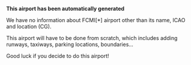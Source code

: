 **This airport has been automatically generated**

We have no information about FCMI[*] airport other than its name, ICAO and location (CG).

This airport will have to be done from scratch, which includes adding runways, taxiways, parking locations, boundaries...

Good luck if you decide to do this airport!
